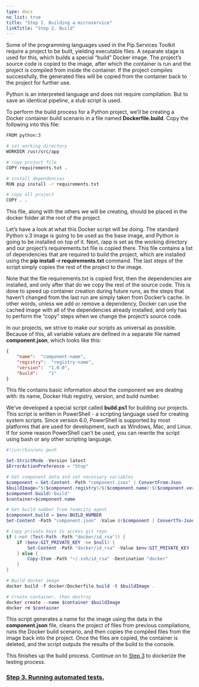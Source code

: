 ```yaml
---
type: docs
no_list: true
title: "Step 2. Building a microservice"
linkTitle: "Step 2. Build" 
---
```


Some of the programming languages used in the Pip.Services Toolkit require a project to be built, yielding executable files. A separate stage is used for this, which builds a special “build” Docker image. The project’s source code is copied to the image, after which the container is run and the project is compiled from inside the container. If the project compiles successfully, the generated files will be copied from the container back to the project for further use.

Python is an interpreted language and does not require compilation. But to save an identical pipeline, a stub script is used.

To perform the build process for a Python project, we’ll be creating a Docker container build scenario in a file named **Dockerfile.build**. Copy the following into this file:

```bash
FROM python:3

# set working directory
WORKDIR /usr/src/app

# copy project file
COPY requirements.txt .

# install dependencies
RUN pip install -r requirements.txt

# copy all project
COPY . .

```

This file, along with the others we will be creating, should be placed in the docker folder at the root of the project.

Let’s have a look at what this Docker script will be doing. The standard Python v.3 image is going to be used as the base image, and Python is going to be installed on top of it. Next, /app is set as the working directory and our project’s requirements.txt file is copied there. This file contains a list of dependencies that are required to build the project, which are installed using the **pip install -r requirements.txt** command. The last steps of the script simply copies the rest of the project to the image.

Note that the file requirements.txt is copied first, then the dependencies are installed, and only after that do we copy the rest of the source code. This is done to speed up container creation during future runs, as the steps that haven’t changed from the last run are simply taken from Docker’s cache. In other words, unless we add or remove a dependency, Docker can use the cached image with all of the dependencies already installed, and only has to perform the “copy” steps when we change the project’s source code.

In our projects, we strive to make our scripts as universal as possible. Because of this, all variable values are defined in a separate file named **component.json**, which looks like this:

```json
{
    "name":  "component-name",
    "registry":  "registry-name",
    "version":  "1.0.0",
    "build":    "1"
}

```

This file contains basic information about the component we are dealing with: its name, Docker Hub registry, version, and build number.

We’ve developed a special script called **build.ps1** for building our projects. This script is written in PowerShell - a scripting language used for creating system scripts. Since version 6.0, PowerShell is supported by most platforms that are used for development, such as Windows, Mac, and Linux. If for some reason PowerShell can’t be used, you can rewrite the script using bash or any other scripting language.

```ps1
#!/usr/bin/env pwsh

Set-StrictMode -Version latest
$ErrorActionPreference = "Stop"

# Get component data and set necessary variables
$component = Get-Content -Path "component.json" | ConvertFrom-Json
$buildImage="$($component.registry)/$($component.name):$($component.version)-$(
$component.build)-build"
$container=$component.name

# Get build number from teamcity agent
$component.build = $env:BUILD_NUMBER
Set-Content -Path "component.json" -Value $($component | ConvertTo-Json)

# Copy private keys to access git repo
if (-not (Test-Path -Path "docker/id_rsa")) {
    if ($env:GIT_PRIVATE_KEY -ne $null) {
        Set-Content -Path "docker/id_rsa" -Value $env:GIT_PRIVATE_KEY
    } else {
        Copy-Item -Path "~/.ssh/id_rsa" -Destination "docker"
    }
}

# Build docker image
docker build -f docker/Dockerfile.build -t $buildImage .

# Create container, then destroy
docker create --name $container $buildImage
docker rm $container

```


This script generates a name for the image using the data in the **component.json** file, cleans the project of files from previous compilations, runs the Docker build scenario, and then copies the compiled files from the image back into the project. Once the files are copied, the container is deleted, and the script outputs the results of the build to the console.

This finishes up the build process. Continue on to [Step 3](../step2) to dockerize the testing process.

<span class="hide-title-link">

### [Step 3. Running automated tests.](../step2)

</span>
